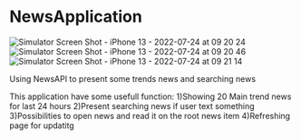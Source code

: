 # NewsApplication
![Simulator Screen Shot - iPhone 13 - 2022-07-24 at 09 20 24](https://user-images.githubusercontent.com/70747233/180635399-ae43df75-6ad6-40a0-b84e-ca34f380374d.png)
![Simulator Screen Shot - iPhone 13 - 2022-07-24 at 09 20 46](https://user-images.githubusercontent.com/70747233/180635406-b85aa765-0302-44c5-b98a-110769c45434.png)
![Simulator Screen Shot - iPhone 13 - 2022-07-24 at 09 21 14](https://user-images.githubusercontent.com/70747233/180635410-5cf3d668-ea9b-4d48-937e-9a3891d7ace1.png)



Using NewsAPI to present some trends news and searching news

This application have some usefull function:
1)Showing 20 Main trend news for last 24 hours
2)Present searching news if user text something
3)Possibilities to open news and read it on the root news item
4)Refreshing page for updatitg 
